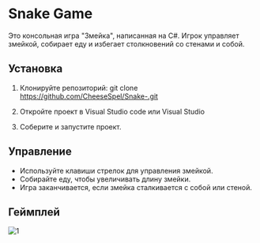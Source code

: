 # Snake Game

Это консольная игра "Змейка", написанная на C#. Игрок управляет змейкой, собирает еду и избегает столкновений со стенами и собой.

## Установка

1. Клонируйте репозиторий:
git clone https://github.com/CheeseSpel/Snake-.git

2. Откройте проект в Visual Studio code или Visual Studio

3. Соберите и запустите проект.

## Управление

- Используйте клавиши стрелок для управления змейкой.
- Собирайте еду, чтобы увеличивать длину змейки.
- Игра заканчивается, если змейка сталкивается с собой или стеной.

## Геймплей
![1](https://github.com/CheeseSpel/Snake-/blob/main/2025-05-17%2016-52-56.gif)

